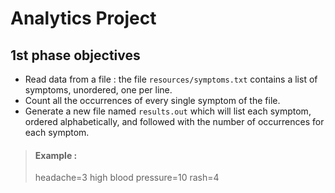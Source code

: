# Analytics Project
## 1st phase objectives
- Read data from a file : the file `resources/symptoms.txt` contains a list of symptoms, unordered, one per line.
- Count all the occurrences of every single symptom of the file.
- Generate a new file named `results.out` which will list each symptom, ordered alphabetically, and followed with the
number of occurrences for each symptom.
> #### Example :
> 
> headache=3
> high blood pressure=10
> rash=4
>

